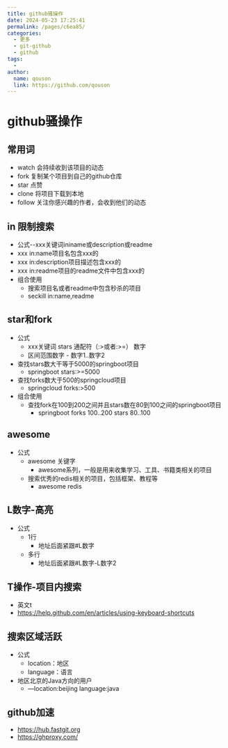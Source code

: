```yaml
---
title: github骚操作
date: 2024-05-23 17:25:41
permalink: /pages/c6ea85/
categories:
  - 更多
  - git-github
  - github
tags:
  - 
author: 
  name: qouson
  link: https://github.com/qouson
---
```

# github骚操作

## 常用词

- watch 会持续收到该项目的动态
- fork 复制某个项目到自己的github仓库
- star 点赞
- clone 将项目下载到本地
- follow 关注你感兴趣的作者，会收到他们的动态

## in 限制搜索

- 公式--xxx关键词ininame或description或readme
- xxx in:name项目名包含xxx的
- xxx in:description项目描述包含xxx的
- xxx in:readme项目的readme文件中包含xxx的
- 组合使用
  - 搜索项目名或者readme中包含秒杀的项目
  - seckill in:name,readme

## star和fork

- 公式
  - xxx关键词 stars 通配符（:>或者:>=） 数字
  - 区间范围数字 - 数字1..数字2
- 查找stars数大干等于5000的springboot项目
  - springboot stars:>=5000
- 查找forks数大于500的springcloud项目
  - springcloud forks:>500
- 组合使用
  - 查找fork在100到200之间并且stars数在80到100之间的springboot项目
    - springboot forks 100..200 stars 80..100

## awesome

- 公式
  - awesome 关键字
    - awesome系列，一般是用来收集学习、工具、书籍类相关的项目
  - 搜索优秀的redis相关的项目，包括框架、教程等
    - awesome redis

## L数字-高亮

- 公式
  - 1行
    - 地址后面紧跟#L数字
  - 多行
    - 地址后面紧跟#L数字-L数字2

## T操作-项目内搜索

- 英文t
- <https://help.github.com/en/articles/using-keyboard-shortcuts>

## 搜索区域活跃

- 公式
  - location：地区
  - language：语言
- 地区北京的Java方向的用户
  - —location:beijing language:java

## github加速

- <https://hub.fastgit.org>
- <https://ghproxy.com/>

